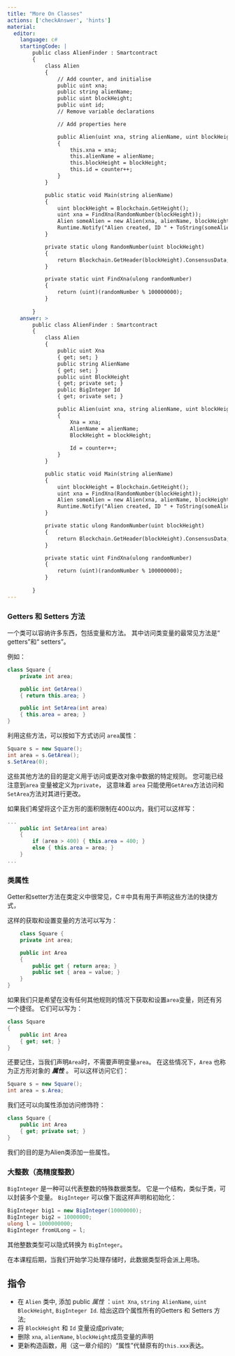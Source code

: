 ```yaml
---
title: "More On Classes"
actions: ['checkAnswer', 'hints']
material: 
  editor:
    language: c#
    startingCode: |
        public class AlienFinder : Smartcontract
        {
            class Alien
            {
                // Add counter, and initialise
                public uint xna;
                public string alienName;
                public uint blockHeight;
                public uint id; 
                // Remove variable declarations

                // Add properties here

                public Alien(uint xna, string alienName, uint blockHeight) 
                {
                    this.xna = xna; 
                    this.alienName = alienName;
                    this.blockHeight = blockHeight;
                    this.id = counter++; 
                }
            }

            public static void Main(string alienName) 
            {
                uint blockHeight = Blockchain.GetHeight();
                uint xna = FindXna(RandomNumber(blockHeight));
                Alien someAlien = new Alien(xna, alienName, blockHeight);
                Runtime.Notify("Alien created, ID " + ToString(someAlien.Id));
            }

            private static ulong RandomNumber(uint blockHeight)
            {
                return Blockchain.GetHeader(blockHeight).ConsensusData; 
            }

            private static uint FindXna(ulong randomNumber)
            {
                return (uint)(randomNumber % 100000000);
            }
            
        }
    answer: > 
        public class AlienFinder : Smartcontract
        {
            class Alien
            {                
                public uint Xna
                { get; set; }
                public string AlienName
                { get; set; }
                public uint BlockHeight
                { get; private set; }
                public BigInteger Id 
                { get; orivate set; }

                public Alien(uint xna, string alienName, uint blockHeight) 
                {
                    Xna = xna; 
                    AlienName = alienName;
                    BlockHeight = blockHeight;
                    
                    Id = counter++; 
                }
            }

            public static void Main(string alienName) 
            {
                uint blockHeight = Blockchain.GetHeight();
                uint xna = FindXna(RandomNumber(blockHeight));
                Alien someAlien = new Alien(xna, alienName, blockHeight);
                Runtime.Notify("Alien created, ID " + ToString(someAlien.Id));
            }

            private static ulong RandomNumber(uint blockHeight)
            {
                return Blockchain.GetHeader(blockHeight).ConsensusData; 
            }

            private static uint FindXna(ulong randomNumber)
            {
                return (uint)(randomNumber % 100000000);
            }
            
        }
---
```


### Getters 和 Setters 方法

一个类可以容纳许多东西，包括变量和方法。 其中访问类变量的最常见方法是“ getters”和“ setters”。

例如：

```c#
class Square {
    private int area;

    public int GetArea() 
    { return this.area; }

    public int SetArea(int area)
    { this.area = area; }
}
```

利用这些方法，可以按如下方式访问 `area`属性：

```c#
Square s = new Square(); 
int area = s.GetArea(); 
s.SetArea(0); 
```
这些其他方法的目的是定义用于访问或更改对象中数据的特定规则。 您可能已经注意到`area`  变量被定义为`private`，
这意味着 `area` 只能使用`GetArea`方法访问和`SetArea`方法对其进行更改。

如果我们希望将这个正方形的面积限制在400以内，我们可以这样写：

```c#
...
    public int SetArea(int area)
    { 
        if (area > 400) { this.area = 400; } 
        else { this.area = area; }    
    }
...
```

### 类属性

Getter和setter方法在类定义中很常见，C＃中具有用于声明这些方法的快捷方式，

这样的获取和设置变量的方法可以写为：

```c#
    class Square {
    private int area;

    public int Area
    {
        public get { return area; }
        public set { area = value; }
    }
}
```

如果我们只是希望在没有任何其他规则的情况下获取和设置`area`变量，则还有另一个捷径。 它们可以写为：

```c#
class Square 
{
    public int Area
    { get; set; }
}
```

还要记住，当我们声明`Area`时，不需要声明变量`area`。
在这些情况下，`Area` 也称为正方形对象的 ***属性*** 。 可以这样访问它们：

```c#
Square s = new Square(); 
int area = s.Area; 
```

我们还可以向属性添加访问修饰符：

```c#
class Square {
    public int Area
    { get; private set; }
}
```
我们的目的是为Alien类添加一些属性。

### 大整数（高精度整数）

`BigInteger` 是一种可以代表整数的特殊数据类型。 它是一个结构，类似于类，可以封装多个变量。 `BigInteger` 可以像下面这样声明和初始化：

```c#
BigInteger big1 = new BigInteger(10000000); 
BigInteger big2 = 10000000; 
ulong l = 1000000000; 
BigInteger fromULong = l; 
```

其他整数类型可以隐式转换为 `BigInteger`。

在本课程后期，当我们开始学习处理存储时，此数据类型将会派上用场。


## 指令

- 在 `Alien` 类中, 添加 public *属性* ：`uint Xna`, `string AlienName`, `uint BlockHeight`, `BigInteger Id`.  给出这四个属性所有的Getters 和 Setters 方法; 
- 将 `BlockHeight` 和 `Id` 变量设成private; 
- 删除 `xna`, `alienName`, `blockHeight`成员变量的声明 
- 更新构造函数，用（这一章介绍的）“属性”代替原有的`this.xxx`表达。
